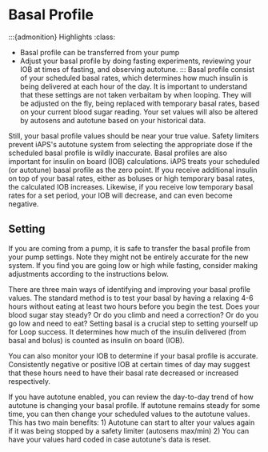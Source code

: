 # Basal Profile
:::{admonition} Highlights
:class:
- Basal profile can be transferred from your pump
- Adjust your basal profile by doing fasting experiments, reviewing your IOB at times of fasting, and observing autotune.
:::
Basal profile consist of your scheduled basal rates, which determines how much insulin is being delivered at each hour of the day. It is important to understand that these settings are not taken verbaitam by when looping. They will be adjusted on the fly, being replaced with temporary basal rates, based on your current blood sugar reading. Your set values will also be altered by autosens and autotune based on your historical data.

Still, your basal profile values should be near your true value. Safety limiters prevent iAPS's autotune system from selecting the appropriate dose if the scheduled basal profile is wildly inaccurate. Basal profiles are also important for insulin on board (IOB) calculations. iAPS treats your scheduled (or autotune) basal profile as the zero point. If you receive additional insulin on top of your basal rates, either as boluses or high temporary basal rates, the calculated IOB increases. Likewise, if you receive low temporary basal rates for a set period, your IOB will decrease, and can even become negative. 

## Setting
If you are coming from a pump, it is safe to transfer the basal profile from your pump settings. Note they might not be entirely accurate for the new system. If you find you are going low or high while fasting, consider making adjustments according to the instructions below.

There are three main ways of identifying and improving your basal profile values. The standard method is to test your basal by having a relaxing 4-6 hours without eating at least two hours before you begin the test. Does your blood sugar stay steady? Or do you climb and need a correction? Or do you go low and need to eat? Setting basal is a crucial step to setting yourself up for Loop success. It determines how much of the insulin delivered (from basal and bolus) is counted as insulin on board (IOB).

You can also monitor your IOB to determine if your basal profile is accurate. Consistently negative or positive IOB at certain times of day may suggest that these hours need to have their basal rate decreased or increased respectively.

If you have autotune enabled, you can review the day-to-day trend of how autotune is changing your basal profile. If autotune remains steady for some time, you can then change your scheduled values to the autotune values. This has two main benefits: 1) Autotune can start to alter your values again if it was being stopped by a safety limiter (autosens max/min) 2) You can have your values hard coded in case autotune's data is reset.
